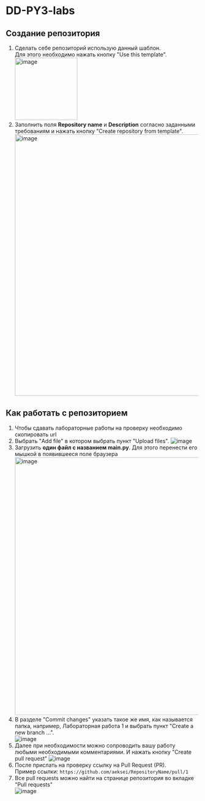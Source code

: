 # DD-PY3-labs

## Создание репозитория
1. Сделать себе репозиторий использую данный шаблон.  
  Для этого необходимо нажать кнопку "Use this template".  
    <img width="163" alt="image" src="https://user-images.githubusercontent.com/14962819/194048820-c2f9941d-29f6-4d35-b6a8-7060de43111d.png">
1. Заполнить поля **Repository name** и **Description** согласно заданными требованиям и нажать кнопку "Create repository from template".  
    <img width="683" alt="image" src="https://user-images.githubusercontent.com/14962819/219368586-379750be-0bde-47c4-b863-ba0b710b3000.png">

## Как работать с репозиторием
1. Чтобы сдавать лабораторные работы на проверку необходимо скопировать url 
1. Выбрать "Add file" в котором выбрать пункт "Upload files". 
    ![image](https://user-images.githubusercontent.com/14962819/194053530-96926758-eb44-44c1-953d-a8be0fc9c5f6.png)
1. Загрузить **один файл c названием main.py**.  Для этого перенести его мышкой в появившееся поле браузера    
    <img width="673" alt="image" src="https://user-images.githubusercontent.com/14962819/194056078-0d915a4c-4b45-488a-8084-69cd86d7ba87.png">  
1. В разделе "Commit changes" указать такое же имя, как называется папка, например, Лабораторная работа 1 и выбрать пункт "Create a new branch ...".     
    ![image](https://user-images.githubusercontent.com/14962819/194061021-9db55d14-5b92-42d9-97b8-57827bcf0b7f.png)
1. Далее при необходимости можно сопроводить вашу работу любыми необходимыми комментариями. И нажать кнопку "Create pull request"
    ![image](https://user-images.githubusercontent.com/14962819/194061318-278b9e6e-550b-47bf-893b-229325c7ad5a.png)
1. После прислать на проверку ссылку на Pull Request (PR).  
    Пример ссылки: `https://github.com/aeksei/RepositoryName/pull/1`
1. Все pull requests можно найти на странице репозитория во вкладке "Pull requests"  
    ![image](https://user-images.githubusercontent.com/14962819/194062365-4434ab16-7735-496d-8fe9-f0074e0a9eda.png)
